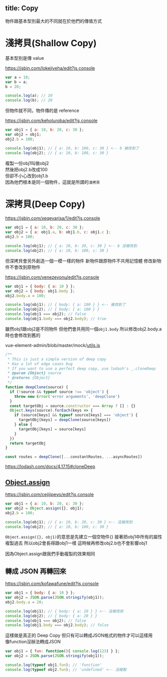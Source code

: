 title: Copy
---

物件跟基本型別最大的不同就在於他們的傳值方式


# 淺拷貝(Shallow Copy)

基本型別是傳 value

https://jsbin.com/lokejiveha/edit?js,console  
```js
var a = 10;
var b = a;
b = 20;

console.log(a); // 10
console.log(b); // 20
```

但物件就不同，物件傳的是 reference

https://jsbin.com/keholuroba/edit?js,console
```js
var obj1 = { a: 10, b: 20, c: 30 };
var obj2 = obj1;
obj2.b = 100;

console.log(obj1); // { a: 10, b: 100, c: 30 } <-- b 被改到了
console.log(obj2); // { a: 10, b: 100, c: 30 }
```

複製一份obj1叫做obj2  
然後把obj2.b改成100  
但卻不小心改到obj1.b  
因為他們根本是同一個物件，這就是所謂的`淺拷貝` 

# 深拷貝(Deep Copy)

https://jsbin.com/xeqevarisa/1/edit?js,console  
```js
var obj1 = { a: 10, b: 20, c: 30 };
var obj2 = { a: obj1.a, b: obj1.b, c: obj1.c };
obj2.b = 100;

console.log(obj1); // { a: 10, b: 20, c: 30 } <-- b 沒被改到
console.log(obj2); // { a: 10, b: 100, c: 30 }
```

但深拷貝會另外創造一個一模一樣的物件
新物件跟原物件不共用記憶體
修改新物件不會改到原物件


https://jsbin.com/venezeyonu/edit?js,console
```js  
var obj1 = { body: { a: 10 } };
var obj2 = { body: obj1.body };
obj2.body.a = 100;

console.log(obj1); // { body: { a: 100 } } <-- 被改到了
console.log(obj2); // { body: { a: 100 } }
console.log(obj1 === obj2); // false
console.log(obj1.body === obj2.body); // true
```

雖然obj1跟obj2是不同物件
但他們會共用同一個`obj1.body`
所以修改obj2.body.a時也會修改到舊的

vue-element-admin/blob/master/mock/[utils.js](https://github.com/PanJiaChen/vue-element-admin/blob/master/mock/utils.js)

```js
/**
 * This is just a simple version of deep copy
 * Has a lot of edge cases bug
 * If you want to use a perfect deep copy, use lodash's _.cloneDeep
 * @param {Object} source
 * @returns {Object}
 */
function deepClone(source) {
  if (!source && typeof source !== 'object') {
    throw new Error('error arguments', 'deepClone')
  }
  const targetObj = source.constructor === Array ? [] : {}
  Object.keys(source).forEach(keys => {
    if (source[keys] && typeof source[keys] === 'object') {
      targetObj[keys] = deepClone(source[keys])
    } else {
      targetObj[keys] = source[keys]
    }
  })
  return targetObj
}

const routes = deepClone([...constantRoutes, ...asyncRoutes])
```

https://lodash.com/docs/4.17.15#cloneDeep

## [Object.assign](https://developer.mozilla.org/zh-TW/docs/Web/JavaScript/Reference/Global_Objects/Object/assign)

https://jsbin.com/cejijipevo/edit?js,console

```js
var obj1 = { a: 10, b: 20, c: 30 };
var obj2 = Object.assign({}, obj1);
obj2.b = 100;

console.log(obj1); // { a: 10, b: 20, c: 30 } <-- 沒被改到
console.log(obj2); // { a: 10, b: 100, c: 30 }
```

`Object.assign({}, obj1)`的意思是先建立一個空物件{}
接著把obj1中所有的屬性複製過去
所以obj2會長得跟obj1一樣
這時候再修改obj2.b也不會影響obj1

因為Object.assign跟我們手動複製的效果相同  

## 轉成 JSON 再轉回來  

https://jsbin.com/kofawafune/edit?js,console
```js
var obj1 = { body: { a: 10 } };
var obj2 = JSON.parse(JSON.stringify(obj1));
obj2.body.a = 20;

console.log(obj1); // { body: { a: 10 } } <-- 沒被改到
console.log(obj2); // { body: { a: 20 } }
console.log(obj1 === obj2); // false
console.log(obj1.body === obj2.body); // false
```

這樣做是真正的 Deep Copy
但只有可以轉成JSON格式的物件才可以這樣用  
像function沒辦法轉成JSON
```js
var obj1 = { fun: function(){ console.log(123) } };
var obj2 = JSON.parse(JSON.stringify(obj1));

console.log(typeof obj1.fun); // 'function'
console.log(typeof obj2.fun); // 'undefined' <-- 沒複製
```